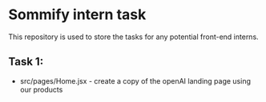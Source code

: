 # Sommify intern task

This repository is used to store the tasks for any potential front-end interns.

## Task 1:

- src/pages/Home.jsx - create a copy of the openAI landing page using our products
